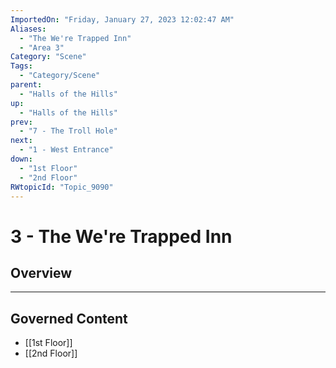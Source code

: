 ```yaml
---
ImportedOn: "Friday, January 27, 2023 12:02:47 AM"
Aliases:
  - "The We're Trapped Inn"
  - "Area 3"
Category: "Scene"
Tags:
  - "Category/Scene"
parent:
  - "Halls of the Hills"
up:
  - "Halls of the Hills"
prev:
  - "7 - The Troll Hole"
next:
  - "1 - West Entrance"
down:
  - "1st Floor"
  - "2nd Floor"
RWtopicId: "Topic_9090"
---
```

# 3 - The We're Trapped Inn
## Overview
---
## Governed Content
- [[1st Floor]]
- [[2nd Floor]]

